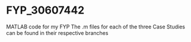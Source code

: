 # FYP_30607442
MATLAB code for my FYP
The .m files for each of the three Case Studies can be found in their respective branches
